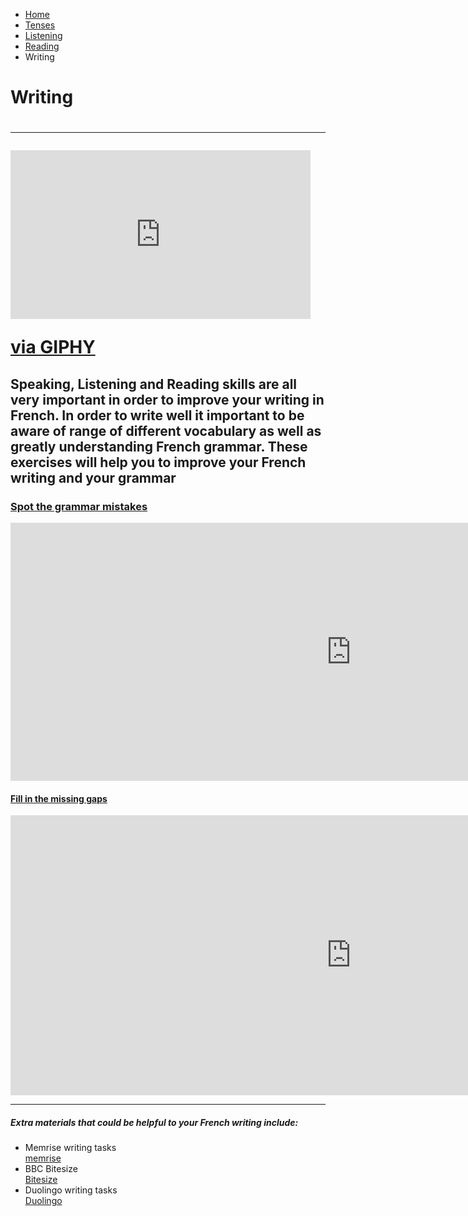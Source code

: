 <ul class="breadcrumb">
  <li><a href="index.html">Home</a></li>
  <li><a href="page2.html">Tenses</a></li>
   <li><a href="page3.html">Listening</a></li>
   <li><a href="page4.html">Reading</a></li>
  <li>Writing</li> 
  </ul>

<h1>Writing<h1>

<hr>
<iframe src="https://giphy.com/embed/3oFzmfI86wJx2QfL44" width="480" height="270" frameBorder="0" class="giphy-embed" allowFullScreen></iframe><p><a href="https://giphy.com/gifs/3oFzmfI86wJx2QfL44">via GIPHY</a></p>

<h2>Speaking, Listening and Reading skills are all very important in order to improve your writing in French. In order to write well it important to be aware of  range of different vocabulary as well as greatly understanding French grammar. These exercises will help you to improve your French writing and your grammar</h2>
 



<h3> <u>Spot the grammar mistakes</u> </h3>
<iframe src="https://h5p.org/h5p/embed/169290" width="1090" height="413" frameborder="0" allowfullscreen="allowfullscreen"></iframe><script src="https://h5p.org/sites/all/modules/h5p/library/js/h5p-resizer.js" charset="UTF-8"></script>

<h4><u> Fill in the missing gaps</u> </h4>
<iframe src="https://h5p.org/h5p/embed/169294" width="1090" height="448" frameborder="0" allowfullscreen="allowfullscreen"></iframe><script src="https://h5p.org/sites/all/modules/h5p/library/js/h5p-resizer.js" charset="UTF-8"></script>

<hr>
<h5> Extra materials that could be helpful to your French writing include: </h5>
<ul>
  <li> Memrise writing tasks </li>
  <a href="https://www.memrise.com/"> memrise </a>
  <li> BBC Bitesize </li>
  <a href="https://www.bbc.co.uk/education/subjects/z9dqxnb"> Bitesize </a>
  <li> Duolingo writing tasks </li>
  <a href="https://www.duolingo.com/"> Duolingo </a>
  </ul>
